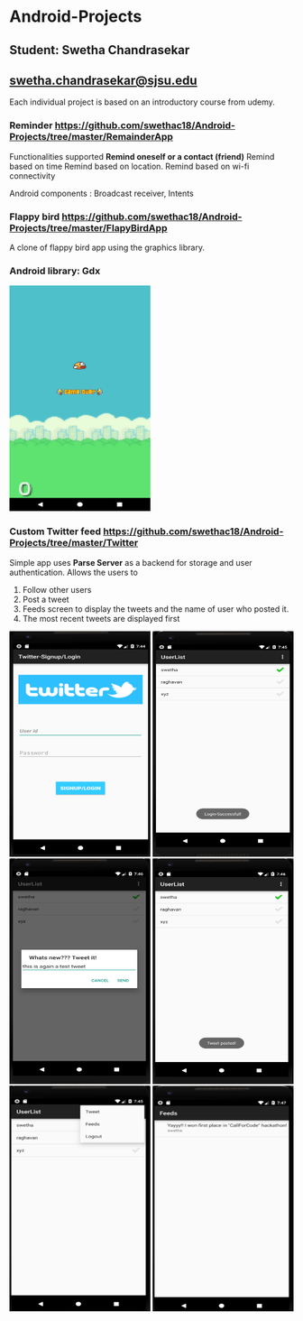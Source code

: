 # Android-Projects
## Student: Swetha Chandrasekar
## swetha.chandrasekar@sjsu.edu
Each individual project is based on an introductory course from udemy.

### Reminder https://github.com/swethac18/Android-Projects/tree/master/RemainderApp
Functionalities supported
__Remind oneself or a contact (friend)__
  Remind based on time
  Remind based on location.
  Remind based on wi-fi connectivity  
  
Android components   : Broadcast receiver, Intents

### Flappy bird https://github.com/swethac18/Android-Projects/tree/master/FlapyBirdApp
A clone of flappy bird app using the graphics library.
### Android library: Gdx
<p>
    <img src="https://github.com/swethac18/Android-Projects/blob/master/Screenshot_1546996704.png" height="400" width="250">
</p>

### Custom Twitter feed  https://github.com/swethac18/Android-Projects/tree/master/Twitter
Simple app uses <b>Parse Server</b> as a backend for storage and user authentication. Allows the users to
1. Follow other users 
2. Post a tweet
3. Feeds screen to display the tweets and the name of user who posted it.
4. The most recent tweets are displayed first
<p>
    <img src="https://github.com/swethac18/Android-Projects/blob/master/TwitterLoginpage.png" height="400" width="250">
    <img src="https://github.com/swethac18/Android-Projects/blob/master/TwitterLogin.png" height="400" width="250">
    <img src="https://github.com/swethac18/Android-Projects/blob/master/CreatingTweet.png" height="400" width="250">
    <img src="https://github.com/swethac18/Android-Projects/blob/master/TweetPosted.png" height="400" width="250">
    <img src="https://github.com/swethac18/Android-Projects/blob/master/TwitterMenu.png" height="400" width="250">
    <img src="https://github.com/swethac18/Android-Projects/blob/master/TwitterFeeds.png" height="400" width="250">
  </p>

  











